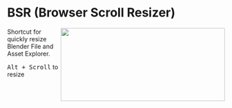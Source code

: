 # BSR (Browser Scroll Resizer)

<img align="right" width="380" height="170" src="https://user-images.githubusercontent.com/84092569/161626997-3b4ebe6d-4658-431f-9c48-97a88dbff501.png">

Shortcut for quickly resize Blender File and Asset Explorer.

<kbd>Alt + Scroll</kbd> to resize
